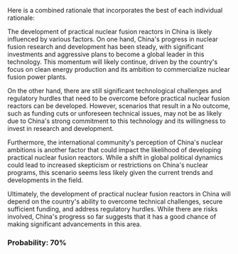 Here is a combined rationale that incorporates the best of each individual rationale:

The development of practical nuclear fusion reactors in China is likely influenced by various factors. On one hand, China's progress in nuclear fusion research and development has been steady, with significant investments and aggressive plans to become a global leader in this technology. This momentum will likely continue, driven by the country's focus on clean energy production and its ambition to commercialize nuclear fusion power plants.

On the other hand, there are still significant technological challenges and regulatory hurdles that need to be overcome before practical nuclear fusion reactors can be developed. However, scenarios that result in a No outcome, such as funding cuts or unforeseen technical issues, may not be as likely due to China's strong commitment to this technology and its willingness to invest in research and development.

Furthermore, the international community's perception of China's nuclear ambitions is another factor that could impact the likelihood of developing practical nuclear fusion reactors. While a shift in global political dynamics could lead to increased skepticism or restrictions on China's nuclear programs, this scenario seems less likely given the current trends and developments in the field.

Ultimately, the development of practical nuclear fusion reactors in China will depend on the country's ability to overcome technical challenges, secure sufficient funding, and address regulatory hurdles. While there are risks involved, China's progress so far suggests that it has a good chance of making significant advancements in this area.

### Probability: 70%